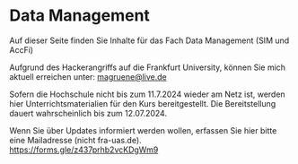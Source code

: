 # Data Management
Auf dieser Seite finden Sie Inhalte für das Fach Data Management (SIM und AccFi)

Aufgrund des Hackerangriffs auf die Frankfurt University, können Sie mich aktuell erreichen unter:
magruene@live.de

Sofern die Hochschule nicht bis zum 11.7.2024 wieder am Netz ist, werden hier Unterrichtsmaterialien für den Kurs bereitgestellt. Die Bereitstellung dauert wahrscheinlich bis zum 12.07.2024.

Wenn Sie über Updates informiert werden wollen, erfassen Sie hier bitte eine Mailadresse (nicht fra-uas.de).
https://forms.gle/z437prhb2vcKDgWm9
